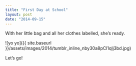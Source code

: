 ```yaml
---
title: "First Day at School"
layout: post
date: "2014-09-15"
---
```


With her little bag and all her clothes labelled, she’s ready.

![yo yo]({{ site.baseurl }}/assets/images/2014/tumblr_inline_nby30a8pCl1qlj3bd.jpg)

Let’s go!
